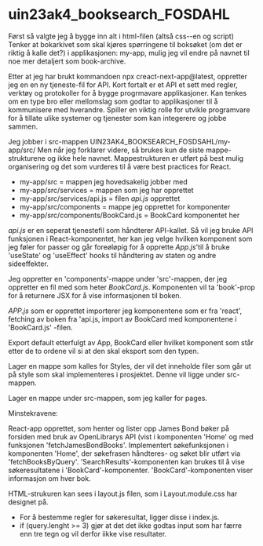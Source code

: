 # uin23ak4_booksearch_FOSDAHL
 
Først så valgte jeg å bygge inn alt i html-filen (altså css--en og script)
Tenker at bokarkivet som skal kjøres spørringene til boksøket (om det er riktig å kalle det?) i applikasjonen: my-app, mulig jeg vil endre på navnet til noe mer detaljert som book-archive. 

Etter at jeg har brukt kommandoen npx creact-next-app@latest, oppretter jeg en en ny tjeneste-fil for API. Kort fortalt er et API et sett med regler, verktøy og protokoller for å bygge progrmavare applikasjoner. Kan tenkes om en type bro eller mellomslag som godtar to applikasjoner til å kommunisere med hverandre. Spiller en viktig rolle for utvikle programvare for å tillate ulike systemer og tjenester som kan integerere og jobbe sammen. 

Jeg jobber i src-mappen UIN23AK4_BOOKSEARCH_FOSDSAHL/my-app/src/
Men når jeg forklarer videre, så brukes kun de siste mappe-strukturene og ikke hele navnet. 
Mappestrukturen er utført på best mulig organisering og det som vurderes til å være best practices for React. 

 *  my-app/src = mappen jeg hovedsakelig jobber med 
 *  my-app/src/services = mappen som jeg har opprettet
 *  my-app/src/services/api.js = filen *api.js* opprettet
 *  my-app/src/components = mappe jeg opprettet for komponenter
 *  my-app/src/components/BookCard.js = BookCard komponentet her

 *api.js* er en seperat tjenestefil som håndterer API-kallet. 
 Så vil jeg bruke API funksjonen i React-komponentet, her kan jeg velge hvilken komponent som jeg føler for passer og går foreøløpig for å opprette *App.js*'til å bruke 'useState' og 'useEffect' hooks til håndtering av staten og andre sideeffekter.  

Jeg oppretter en 'components'-mappe under 'src'-mappen, der jeg oppretter en fil med som heter *BookCard.js*. Komponenten vil ta 'book'-prop for å returnere JSX for å vise informasjonen til boken. 

*APP.js* som er opprettet importerer jeg komponentene som er fra 'react', fetching av boken fra 'api.js, import av BookCard med komponentene i 'BookCard.js' -filen. 


Export default etterfulgt av App, BookCard eller hvilket komponent som står etter de to ordene vil si at den skal eksport som den typen. 

Lager en mappe som kalles for Styles, der vil det inneholde filer som går ut på style som skal implementeres i prosjektet. 
Denne vil ligge under src-mappen. 

Lager en mappe under src-mappen, som jeg kaller for pages. 


  Minstekravene: 

React-app opprettet, som henter og lister opp James Bond bøker på forsiden med bruk av OpenLibrarys API (vist i komponenten 'Home' og med funksjonen 'fetchJamesBondBooks'. 
Implementert søkefunksjonen i komponenten 'Home', der søkefrasen håndteres- og søket blir utført via 'fetchBooksByQuery'. 
'SearchResults'-komponenten kan brukes til å vise søkeresultatene i 'BookCard'-komponenter. 
'BookCard'-komponenten viser informasjon om hver bok. 

HTML-strukuren kan sees i layout.js filen, som i Layout.module.css har designet på. 

* For å bestemme regler for søkeresultat, ligger disse i index.js.
* if (query.lenght >= 3) gjør at det det ikke godtas input som har færre enn tre tegn og vil derfor iikke vise resultater. 
